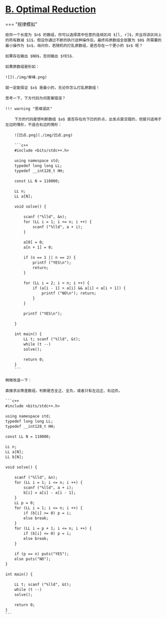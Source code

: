 # [B. Optimal Reduction](https://codeforc.es/problemset/problem/1713/B)

=== "规律模拟"

    给你一个长度为 $n$ 的数组，你可以选择其中任意的连续区间 $[l, r]$，并且将该区间上的所有数减 $1$，假设你通过不断的执行这种操作后，最终将原数组全部置为 $0$ 所需要的最小操作为 $x$，询问你，若随机的打乱原数组，是否存在一个更小的 $x$ 呢？

    如果存在输出 $NO$，否则输出 $YES$.

    如果原数组是形如：

    ![](./img/单峰.png)

    就一定能保证 $x$ 是最小的，无论你怎么打乱原数组！

    思考一下，下方代码为何答案错误？

    !!! warning "思维误区"

        下方的代码是想判断数组 $a$ 是否存在向下凹的折点，出发点是没错的，但是只适用于左边的情形，不适合右边的情形：

        ![凹点.png](./img/凹点.png)

        ```c++
        #include <bits/stdc++.h>

        using namespace std;
        typedef long long LL;
        typedef __int128_t HH;

        const LL N = 110000;

        LL n;
        LL a[N];

        void solve() {
            
            scanf ("%lld", &n);
            for (LL i = 1; i <= n; i ++) {
                scanf ("%lld", a + i);
            }

            a[0] = 0;
            a[n + 1] = 0;

            if (n == 1 || n == 2) {
                printf ("YES\n");
                return;
            }

            for (LL i = 2; i < n; i ++) {
                if (a[i - 1] > a[i] && a[i] < a[i + 1]) {
                    printf ("NO\n"); return;
                }
            }

            printf ("YES\n");
            
        }

        int main() {
            LL t; scanf ("%lld", &t);
            while (t --)
            solve();

            return 0;
        }
        ```

    稍微改造一下：

    直接求出等差数组，判断是否全正、全负，或者只有左边正、右边负。

    ```c++
    #include <bits/stdc++.h>

    using namespace std;
    typedef long long LL;
    typedef __int128_t HH;

    const LL N = 110000;

    LL n;
    LL a[N];
    LL b[N];

    void solve() {
        
        scanf ("%lld", &n);
        for (LL i = 1; i <= n; i ++) {
            scanf ("%lld", a + i);
            b[i] = a[i] - a[i - 1];
        }
        LL p = 0;
        for (LL i = 1; i <= n; i ++) {
            if (b[i] >= 0) p = i;
            else break;
        }
        for (LL i = p + 1; i <= n; i ++) {
            if (b[i] <= 0) p = i;
            else break;
        }

        if (p == n) puts("YES");
        else puts("NO");
    }

    int main() {

        LL t; scanf ("%lld", &t);
        while (t --)
        solve();

        return 0;
    }
    ```